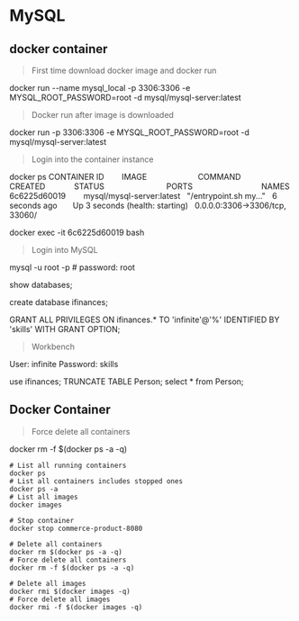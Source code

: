 # MySQL

## docker container

> First time download docker image and docker run

docker run --name mysql_local -p 3306:3306 -e MYSQL_ROOT_PASSWORD=root -d mysql/mysql-server:latest
 
> Docker run after image is downloaded

docker run -p 3306:3306 -e MYSQL_ROOT_PASSWORD=root -d mysql/mysql-server:latest

> Login into the container instance

docker ps
CONTAINER ID        IMAGE                       COMMAND                  CREATED             STATUS                            PORTS                               NAMES
6c6225d60019        mysql/mysql-server:latest   "/entrypoint.sh my..."   6 seconds ago       Up 3 seconds (health: starting)   0.0.0.0:3306->3306/tcp, 33060/

docker exec -it 6c6225d60019 bash

> Login into MySQL

mysql -u root -p # password: root

show databases;

create database ifinances;

GRANT ALL PRIVILEGES ON ifinances.* TO 'infinite'@'%' IDENTIFIED BY 'skills' WITH GRANT OPTION;
 
> Workbench

User: infinite
Password: skills

use ifinances;
TRUNCATE TABLE Person;
select * from Person;
 
## Docker Container

> Force delete all containers

docker rm -f $(docker ps -a -q)

```
# List all running containers
docker ps
# List all containers includes stopped ones
docker ps -a
# List all images
docker images
 
# Stop container
docker stop commerce-product-8080
 
# Delete all containers
docker rm $(docker ps -a -q)
# Force delete all containers
docker rm -f $(docker ps -a -q)
 
# Delete all images
docker rmi $(docker images -q)
# Force delete all images
docker rmi -f $(docker images -q)
```
